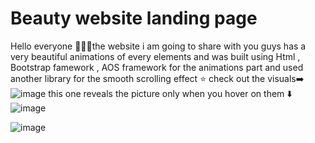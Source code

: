 # Beauty website landing page
Hello everyone 👋👋👋the website i am going to share with you guys has a very beautiful animations of every elements and was built using Html , Bootstrap famework , AOS framework for the animations part and used another library for the smooth scrolling effect ⭐
check out the visuals➡️
![image](https://github.com/Shwetha21031/landing_page/assets/106007416/0ddf569d-7f7d-4d00-861a-f2580a4bc5aa)
this one reveals the picture only when you hover on them ⬇️
![image](https://github.com/Shwetha21031/landing_page/assets/106007416/490d92d5-24ce-40dd-b4b9-c871050f489c)

![image](https://github.com/Shwetha21031/landing_page/assets/106007416/939e91f1-3912-4913-9a6a-6c95af9f26f5)
